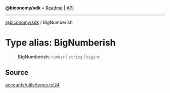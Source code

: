 **@biconomy/sdk** • [Readme](../README.md) \| [API](../globals.md)

***

[@biconomy/sdk](../README.md) / BigNumberish

# Type alias: BigNumberish

> **BigNumberish**: `number` \| `string` \| `bigint`

## Source

[accounts/utils/types.ts:24](https://github.com/bcnmy/sdk/blob/main/src/accounts/utils/types.ts#L24)
